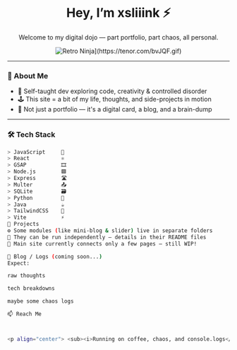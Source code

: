 <h1 align="center">Hey, I’m xsliiink ⚡</h1>
<p align="center">Welcome to my digital dojo — part portfolio, part chaos, all personal.</p>

<p align="center">
  <img src="[[[https://media.tenor.com/fj93XzVqqR0AAAAC/ninja-retro.gif](https://tenor.com/view/ninja-retro-manga-catch-badass-gif-13971051)](https://media1.tenor.com/m/vHVU1kZrQjQAAAAd/ninja-retro.gif)" alt="Retro Ninja](https://tenor.com/bvJQF.gif)" />
</p>

---

### 💾 About Me

- 🧠 Self-taught dev exploring code, creativity & controlled disorder  
- 🕹 This site = a bit of my life, thoughts, and side-projects in motion  
- 💬 Not just a portfolio — it's a digital card, a blog, and a brain-dump

---

### 🛠 Tech Stack

```bash
> JavaScript     📜
> React          ⚛️
> GSAP           🎞️
> Node.js        🟩
> Express        🛣️
> Multer         📤
> SQLite         🗃️
> Python         🐍
> Java           ☕
> TailwindCSS    🎨
> Vite           ⚡
📂 Projects
⚙️ Some modules (like mini-blog & slider) live in separate folders
🧪 They can be run independently — details in their README files
🚧 Main site currently connects only a few pages — still WIP!

📝 Blog / Logs (coming soon...)
Expect:

raw thoughts

tech breakdowns

maybe some chaos logs

📫 Reach Me



<p align="center"> <sub><i>Running on coffee, chaos, and console.logs</i></sub> </p> ```
